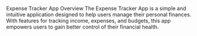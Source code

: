 Expense Tracker App
Overview
The Expense Tracker App is a simple and intuitive application designed to help users manage their personal finances. With features for tracking income, expenses, and budgets, this app empowers users to gain better control of their financial health.

